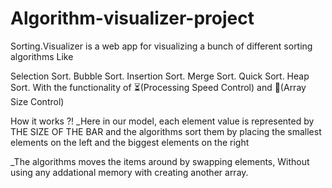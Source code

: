 # Algorithm-visualizer-project
Sorting.Visualizer is a web app for visualizing a bunch of different sorting algorithms Like

Selection Sort.
Bubble Sort.
Insertion Sort.
Merge Sort.
Quick Sort.
Heap Sort.
With the functionality of ⏳(Processing Speed Control) and 📏(Array Size Control)

How it works ?!
_Here in our model, each element value is represented by THE SIZE OF THE BAR and the algorithms sort them by placing the smallest elements on the left and the biggest elements on the right

_The algorithms moves the items around by swapping elements, Without using any addational memory with creating another array.
